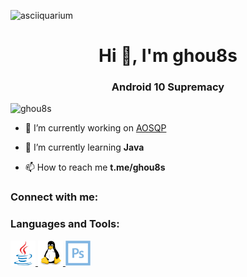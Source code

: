 ![asciiquarium](https://user-images.githubusercontent.com/42911446/160369493-390d887d-78a4-4919-8f48-ea5be9c12cee.gif)

<h1 align="center">Hi 👋, I'm ghou8s</h1>
<h3 align="center">Android 10 Supremacy</h3>

<p align="left"> <img src="https://komarev.com/ghpvc/?username=ghou8s&label=Profile%20views&color=0e75b6&style=flat" alt="ghou8s" /> </p>

- 🔭 I’m currently working on [AOSQP](https://github.com/AOSQP)

- 🌱 I’m currently learning **Java**

- 📫 How to reach me **t.me/ghou8s**

<h3 align="left">Connect with me:</h3>
<p align="left">
</p>

<h3 align="left">Languages and Tools:</h3>
<p align="left"> <a href="https://www.java.com" target="_blank" rel="noreferrer"> <img src="https://raw.githubusercontent.com/devicons/devicon/master/icons/java/java-original.svg" alt="java" width="40" height="40"/> </a> <a href="https://www.linux.org/" target="_blank" rel="noreferrer"> <img src="https://raw.githubusercontent.com/devicons/devicon/master/icons/linux/linux-original.svg" alt="linux" width="40" height="40"/> </a> <a href="https://www.photoshop.com/en" target="_blank" rel="noreferrer"> <img src="https://raw.githubusercontent.com/devicons/devicon/master/icons/photoshop/photoshop-line.svg" alt="photoshop" width="40" height="40"/> </a> </p>
